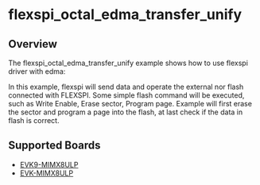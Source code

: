 # flexspi_octal_edma_transfer_unify

## Overview
The flexspi_octal_edma_transfer_unify example shows how to use flexspi driver with edma:

In this example, flexspi will send data and operate the external nor flash connected with FLEXSPI. Some simple flash command will
be executed, such as Write Enable, Erase sector, Program page.
Example will first erase the sector and program a page into the flash, at last check if the data in flash is correct.

## Supported Boards
- [EVK9-MIMX8ULP](../../../../_boards/evk9mimx8ulp/driver_examples/flexspi/octal/edma_transfer_unify/example_board_readme.md)
- [EVK-MIMX8ULP](../../../../_boards/evkmimx8ulp/driver_examples/flexspi/octal/edma_transfer_unify/example_board_readme.md)
